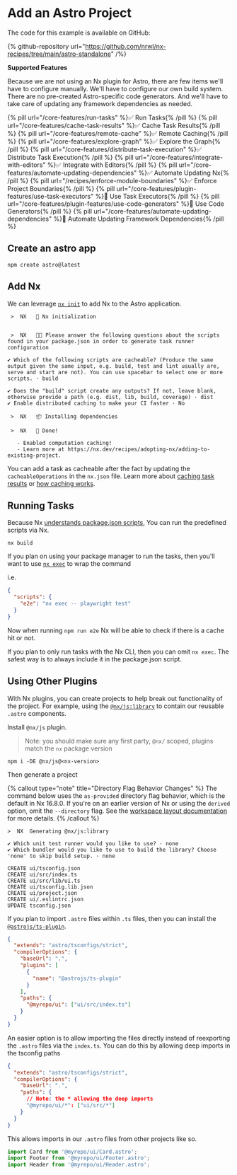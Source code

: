 # Add an Astro Project

The code for this example is available on GitHub:

{% github-repository url="https://github.com/nrwl/nx-recipes/tree/main/astro-standalone" /%}

**Supported Features**

Because we are not using an Nx plugin for Astro, there are few items we'll have to configure manually. We'll have to configure our own build system. There are no pre-created Astro-specific code generators. And we'll have to take care of updating any framework dependencies as needed.

{% pill url="/core-features/run-tasks" %}✅ Run Tasks{% /pill %}
{% pill url="/core-features/cache-task-results" %}✅ Cache Task Results{% /pill %}
{% pill url="/core-features/remote-cache" %}✅ Remote Caching{% /pill %}
{% pill url="/core-features/explore-graph" %}✅ Explore the Graph{% /pill %}
{% pill url="/core-features/distribute-task-execution" %}✅ Distribute Task Execution{% /pill %}
{% pill url="/core-features/integrate-with-editors" %}✅ Integrate with Editors{% /pill %}
{% pill url="/core-features/automate-updating-dependencies" %}✅ Automate Updating Nx{% /pill %}
{% pill url="/recipes/enforce-module-boundaries" %}✅ Enforce Project Boundaries{% /pill %}
{% pill url="/core-features/plugin-features/use-task-executors" %}🚫 Use Task Executors{% /pill %}
{% pill url="/core-features/plugin-features/use-code-generators" %}🚫 Use Code Generators{% /pill %}
{% pill url="/core-features/automate-updating-dependencies" %}🚫 Automate Updating Framework Dependencies{% /pill %}

## Create an astro app

```shell
npm create astro@latest
```

## Add Nx

We can leverage [`nx init`](/recipes/adopting-nx/adding-to-existing-project#installing-nx-on-a-non-monorepo-project) to add Nx to the Astro application.

```{% command="npx nx@latest init" path="~/astro-app"%}
 >  NX   🐳 Nx initialization


 >  NX   🧑‍🔧 Please answer the following questions about the scripts found in your package.json in order to generate task runner configuration

✔ Which of the following scripts are cacheable? (Produce the same output given the same input, e.g. build, test and lint usually are, serve and start are not). You can use spacebar to select one or more scripts. · build

✔ Does the "build" script create any outputs? If not, leave blank, otherwise provide a path (e.g. dist, lib, build, coverage) · dist
✔ Enable distributed caching to make your CI faster · No

 >  NX   📦 Installing dependencies

 >  NX   🎉 Done!

   - Enabled computation caching!
   - Learn more at https://nx.dev/recipes/adopting-nx/adding-to-existing-project.
```

You can add a task as cacheable after the fact by updating the `cacheableOperations` in the `nx.json` file. Learn more about [caching task results](/recipes/adopting-nx/adding-to-existing-project#installing-nx-on-a-non-monorepo-project) or [how caching works](/core-features/cache-task-results).

## Running Tasks

Because Nx [understands package.json scripts](/reference/project-configuration#project-configuration), You can run the predefined scripts via Nx.

```shell
nx build
```

If you plan on using your package manager to run the tasks, then you'll want to use [`nx exec`](/nx-api/nx/documents/exec) to wrap the command

i.e.

```json {% fileName="package.json" %}
{
  "scripts": {
    "e2e": "nx exec -- playwright test"
  }
}
```

Now when running `npm run e2e` Nx will be able to check if there is a cache hit or not.

If you plan to only run tasks with the Nx CLI, then you can omit `nx exec`. The safest way is to always include it in the package.json script.

## Using Other Plugins

With Nx plugins, you can create projects to help break out functionality of the project. For example, using the [`@nx/js:library`](/nx-api/js/generators/library#@nx/js:library) to contain our reusable `.astro` components.

Install `@nx/js` plugin.

> Note: you should make sure any first party, `@nx/` scoped, plugins match the `nx` package version

```shell
npm i -DE @nx/js@<nx-version>
```

Then generate a project

{% callout type="note" title="Directory Flag Behavior Changes" %}
The command below uses the `as-provided` directory flag behavior, which is the default in Nx 16.8.0. If you're on an earlier version of Nx or using the `derived` option, omit the `--directory` flag. See the [workspace layout documentation](/deprecated/workspace-layout) for more details.
{% /callout %}

```{% command="nx g @nx/js:lib ui --directory=libs/ui --simpleName --minimal}
>  NX  Generating @nx/js:library

✔ Which unit test runner would you like to use? · none
✔ Which bundler would you like to use to build the library? Choose 'none' to skip build setup. · none

CREATE ui/tsconfig.json
CREATE ui/src/index.ts
CREATE ui/src/lib/ui.ts
CREATE ui/tsconfig.lib.json
CREATE ui/project.json
CREATE ui/.eslintrc.json
UPDATE tsconfig.json
```

If you plan to import `.astro` files within `.ts` files, then you can install the [`@astrojs/ts-plugin`](https://www.npmjs.com/package/@astrojs/ts-plugin).

```json {% fileName="tsconfig.json" %}
{
  "extends": "astro/tsconfigs/strict",
  "compilerOptions": {
    "baseUrl": ".",
    "plugins": [
      {
        "name": "@astrojs/ts-plugin"
      }
    ],
    "paths": {
      "@myrepo/ui": ["ui/src/index.ts"]
    }
  }
}
```

An easier option is to allow importing the files directly instead of reexporting the `.astro` files via the `index.ts`.
You can do this by allowing deep imports in the tsconfig paths

```json {% fileName="tsconfig.json" %}
{
  "extends": "astro/tsconfigs/strict",
  "compilerOptions": {
    "baseUrl": ".",
    "paths": {
      // Note: the * allowing the deep imports
      "@myrepo/ui/*": ["ui/src/*"]
    }
  }
}
```

This allows imports in our `.astro` files from other projects like so.

```ts {% fileName="src/pages/index.astro" %}
import Card from '@myrepo/ui/Card.astro';
import Footer from '@myrepo/ui/Footer.astro';
import Header from '@myrepo/ui/Header.astro';
```
